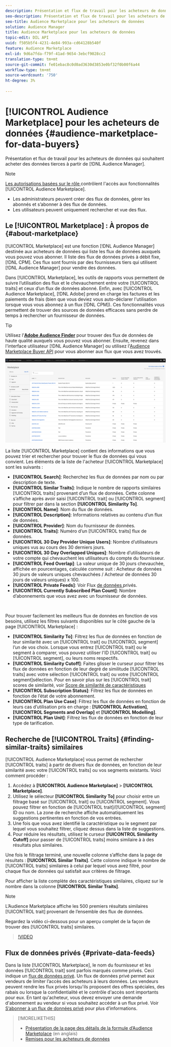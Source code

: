 ```yaml
---
description: Présentation et flux de travail pour les acheteurs de données qui souhaitent acheter des données tierces à partir de l’Audience Manager
seo-description: Présentation et flux de travail pour les acheteurs de données qui souhaitent acheter des données tierces à partir de l’Audience Manager
seo-title: Audience Marketplace pour les acheteurs de données
solution: Audience Manager
title: Audience Marketplace pour les acheteurs de données
topic-edit: DIL API
uuid: f505b5f4-4231-4e84-993a-cd64128b540f
feature: Audience Marketplace
exl-id: 9d6a7fda-f79f-41ad-9654-3ebcf9028cc2
translation-type: tm+mt
source-git-commit: fe01ebac8c0d0ad3630d3853e0bf32f0b00f6a44
workflow-type: tm+mt
source-wordcount: '750'
ht-degree: 3%

---
```


# [!UICONTROL Audience Marketplace] pour les acheteurs de données  {#audience-marketplace-for-data-buyers}

Présentation et flux de travail pour les acheteurs de données qui souhaitent acheter des données tierces à partir de [!DNL Audience Manager].

>[!NOTE]
>[Les autorisations basées sur le rôle ](../../../reporting/reports-dashboard.md) contrôlent l&#39;accès aux fonctionnalités [!UICONTROL Audience Marketplace].
>
>* Les administrateurs peuvent créer des flux de données, gérer les abonnés et s’abonner à des flux de données.
>* Les utilisateurs peuvent uniquement rechercher et vue des flux.


## Le [!UICONTROL Marketplace] : À propos de {#about-marketplace}

[!UICONTROL Marketplace] est une fonction [!DNL Audience Manager] destinée aux acheteurs de données qui liste les flux de données auxquels vous pouvez vous abonner. Il liste des flux de données privés à débit fixe, [!DNL CPM]. Ces flux sont fournis par des fournisseurs tiers qui utilisent [!DNL Audience Manager] pour vendre des données.

Dans [!UICONTROL Marketplace], les outils de rapports vous permettent de suivre l’utilisation des flux et le chevauchement entre votre [!UICONTROL traits] et ceux d’un flux de données abonné. Enfin, avec [!UICONTROL Audience Marketplace], [!DNL Adobe] prend en charge les factures et les paiements de frais (bien que vous deviez vous auto-déclarer l&#39;utilisation lorsque vous vous abonnez à un flux [!DNL CPM]). Ces fonctionnalités vous permettent de trouver des sources de données efficaces sans perdre de temps à rechercher un fournisseur de données.

>[!TIP]
>
>Utilisez l’**[Adobe Audience Finder](https://www.adobe-audience-finder.com/)** pour trouver des flux de données de haute qualité auxquels vous pouvez vous abonner. Ensuite, revenez dans l&#39;interface utilisateur [!DNL Audience Manager] ou utilisez l&#39;[Audience Marketplace Buyer API](https://bank.demdex.com/portal/swagger/index.html#/Audience_Marketplace_Buyer_API) pour vous abonner aux flux que vous avez trouvés.

![acheteur-marché-aperçu](assets/buyer-marketplace-overview.png)

La liste [!UICONTROL Marketplace] contient des informations que vous pouvez trier et rechercher pour trouver le flux de données qui vous convient. Les éléments de la liste de l&#39;acheteur [!UICONTROL Marketplace] sont les suivants :

* **[!UICONTROL Search]**: Recherchez les flux de données par nom ou par description de texte.
* **[!UICONTROL Similar Traits]**: Indique le nombre de rapports similaires  [!UICONTROL traits] provenant d’un flux de données. Cette colonne s’affiche après avoir saisi [!UICONTROL trait] ou [!UICONTROL segment] pour filtrer par dans la section **[!UICONTROL Similarity To]**.
* **[!UICONTROL Name]**: Nom du flux de données.
* **[!UICONTROL Description]**: Informations relatives au contenu d’un flux de données.
* **[!UICONTROL Provider]**: Nom du fournisseur de données.
* **[!UICONTROL Traits]**: Numéro d’un  [!UICONTROL traits] flux de données.
* **[!UICONTROL 30 Day Provider Unique Users]**: Nombre d’utilisateurs uniques vus au cours des 30 derniers jours.
* **[!UICONTROL 30 Day Overlapped Uniques]**: Nombre d’utilisateurs de votre compte qui chevauchent les utilisateurs du compte du fournisseur.
* **[!UICONTROL Feed Overlap]**: La valeur unique de 30 jours chevauchée, affichée en pourcentages, calculée comme suit : Acheteur de données 30 jours de valeurs uniques chevauchées / Acheteur de données 30 jours de valeurs uniques) x 100.
* **[!UICONTROL Private Feeds]**: Voir Flux [ de données ](../../../features/audience-marketplace/marketplace-private-feeds.md)privés.
* **[!UICONTROL Currently Subscribed Plan Count]**: Nombre d’abonnements que vous avez avec un fournisseur de données.

 

Pour trouver facilement les meilleurs flux de données en fonction de vos besoins, utilisez les filtres suivants disponibles sur le côté gauche de la page [!UICONTROL Marketplace] :

* **[!UICONTROL Similarity To]**: Filtrez les flux de données en fonction de leur similarité avec un  [!UICONTROL trait] ou  [!UICONTROL segment] l’un de vos choix. Lorsque vous entrez [!UICONTROL trait] ou le segment à comparer, vous pouvez utiliser l&#39;ID [!UICONTROL trait] ou [!UICONTROL segment], ou leurs noms respectifs.
* **[!UICONTROL Similarity Cutoff]**: Faites glisser le curseur pour filtrer les flux de données en fonction de leur degré de similitude  [!UICONTROL traits] avec votre sélection  [!UICONTROL trait] ou votre  [!UICONTROL segment]sélection. Pour en savoir plus sur les [!UICONTROL trait] scores de similarité, voir [Score de similarité de caractéristiques](../../segments/trait-recommendations.md#trait-similarity-score)
* **[!UICONTROL Subscription Status]**: Filtrez les flux de données en fonction de l’état de votre abonnement.
* **[!UICONTROL Plan Use Case]**: Filtrez les flux de données en fonction de leurs cas d’utilisation pris en charge :  **[!UICONTROL Activation]**,  **[!UICONTROL Segments and Overlap]** et  **[!UICONTROL Modelling]**.
* **[!UICONTROL Plan Unit]**: Filtrez les flux de données en fonction de leur type de tarification.

## Recherche de [!UICONTROL Traits] {#finding-similar-traits} similaires

[!UICONTROL Audience Marketplace] vous permet de rechercher  [!UICONTROL traits] à partir de divers flux de données, en fonction de leur similarité avec votre  [!UICONTROL traits] ou vos segments existants. Voici comment procéder :

1. Accédez à **[!UICONTROL Audience Marketplace]** > **[!UICONTROL Marketplace]**.
2. Utilisez le sélecteur **[!UICONTROL Similarity To]** pour choisir entre un filtrage basé sur [!UICONTROL trait] ou [!UICONTROL segment]. Vous pouvez filtrer en fonction de [!UICONTROL trait]/[!UICONTROL segment] ID ou nom. La zone de recherche affiche automatiquement les suggestions pertinentes en fonction de vos entrées.
3. Une fois que vous avez identifié la caractéristique ou le segment par lequel vous souhaitez filtrer, cliquez dessus dans la liste de suggestions.
4. Pour réduire les résultats, utilisez le curseur **[!UICONTROL Similarity Cutoff]** pour passer de [!UICONTROL traits] moins similaire à  à des résultats plus similaires.

Une fois le filtrage terminé, une nouvelle colonne s’affiche dans la page de résultats : **[!UICONTROL Similar Traits]**. Cette colonne indique le nombre de [!UICONTROL traits] similaires à celui par lequel vous avez filtré, pour chaque flux de données qui satisfait aux critères de filtrage.

Pour afficher la liste complète des caractéristiques similaires, cliquez sur le nombre dans la colonne **[!UICONTROL Similar Traits]**.

>[!NOTE]
>
> L’Audience Marketplace affiche les 500 premiers résultats similaires [!UICONTROL trait] provenant de l’ensemble des flux de données.

Regardez la vidéo ci-dessous pour un aperçu complet de la façon de trouver des [!UICONTROL traits] similaires.

>[!VIDEO](https://video.tv.adobe.com/v/29370/)

## Flux de données privés {#private-data-feeds}

Dans la liste [!UICONTROL Marketplace], le nom du fournisseur et les données [!UICONTROL trait] sont parfois marqués comme privés. Ceci indique un [flux de données privé](../../../features/audience-marketplace/marketplace-private-feeds.md). Un flux de données privé permet aux vendeurs de limiter l’accès des acheteurs à leurs données. Les vendeurs peuvent rendre les flux privés lorsqu&#39;ils proposent des offres spéciales, des rabais ou lorsque la confidentialité et le contrôle d&#39;accès sont importants pour eux. En tant qu&#39;acheteur, vous devez envoyer une demande d&#39;abonnement au vendeur si vous souhaitez accéder à un flux privé. Voir [S’abonner à un flux de données privé](../../../features/audience-marketplace/marketplace-data-buyers/marketplace-manage-subscriptions.md#subscript-private-data-feed) pour plus d’informations.

>[!MORELIKETHIS]
>
>* [Présentation de la page des détails de la formule d’Audience Marketplace](../../../features/audience-marketplace/marketplace-data-buyers/marketplace-manage-subscriptions.md#marketplace-buyer-details) (en anglais)
>* [Remises pour les acheteurs de données](../../../features/audience-marketplace/marketplace-data-buyers/marketplace-manage-subscriptions.md#buyer-discount)

